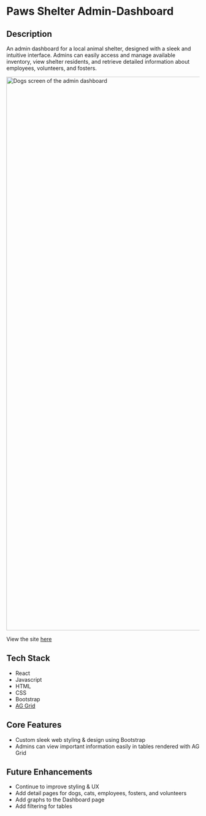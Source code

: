 # Paws Shelter Admin-Dashboard

## Description
An admin dashboard for a local animal shelter, designed with a sleek and intuitive interface. Admins can easily access and manage available inventory, view shelter residents, and retrieve detailed information about employees, volunteers, and fosters.

<img width="1445" alt="Dogs screen of the admin dashboard" src="https://github.com/user-attachments/assets/e60705c4-9686-424c-9e1e-797634ac3857">

View the site [here](https://paws-shelter.netlify.app/)

## Tech Stack
* React
* Javascript
* HTML
* CSS
* Bootstrap
* [AG Grid](https://www.ag-grid.com/)

## Core Features
* Custom sleek web styling & design using Bootstrap
* Admins can view important information easily in tables rendered with AG Grid

## Future Enhancements 
* Continue to improve styling & UX
* Add detail pages for dogs, cats, employees, fosters, and volunteers
* Add graphs to the Dashboard page
* Add filtering for tables
